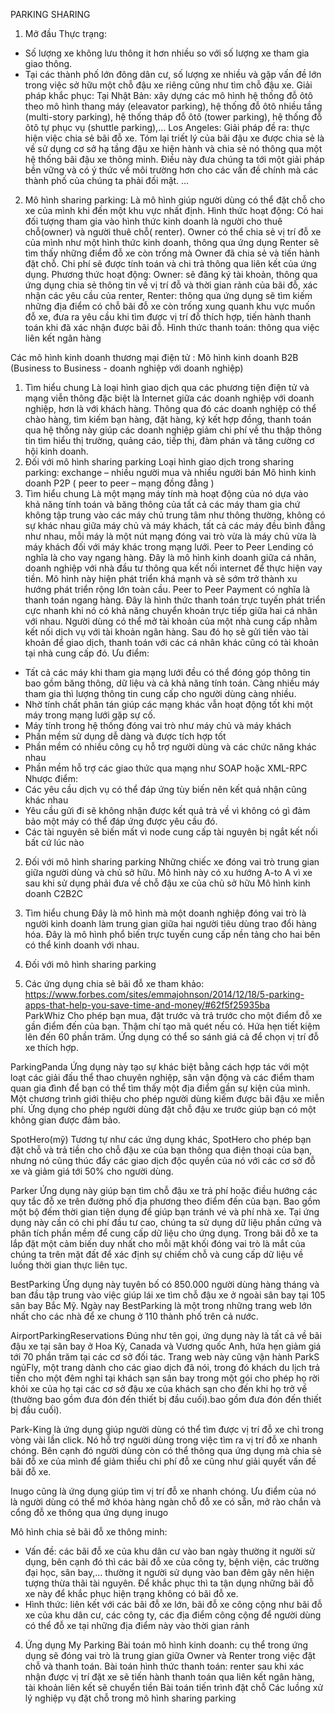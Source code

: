 PARKING SHARING
1.	Mở đầu
Thực trạng:
-	Số lượng xe không lưu thông it hơn nhiều so với số lượng xe tham gia giao thông.
-	Tại các thành phố lớn đông dân cư, số lượng xe nhiều và gặp vấn đề lớn trong việc sở hữu một chỗ đậu xe riêng cũng như tìm chỗ đậu xe.
Giải pháp khắc phục:
Tại Nhật Bản: xây dựng các mô hình hệ thống đỗ ôtô theo mô hình thang máy (eleavator parking), hệ thống đỗ ôtô nhiều tầng (multi-story parking), hệ thống tháp đỗ ôtô (tower parking), hệ thống đỗ ôtô tự phục vụ (shuttle parking),…
Los Angeles:
Giải pháp đề ra: thực hiện việc chia sẻ bãi đỗ xe. Tóm lại triết lý của bãi đậu xe được chia sẻ là về sử dụng cơ sở hạ tầng đậu xe hiện hành và chia sẻ nó thông qua một hệ thống bãi đậu xe thông minh. Điều này đưa chúng ta tới một giải pháp bền vững và có ý thức về môi trường hơn cho các vấn đề chính mà các thành phố của chúng ta phải đối mặt.
…
2.	Mô hình sharing parking:
Là mô hình giúp người dùng có thể đặt chỗ cho xe của mình khi đến một khu vực nhất định.
Hình thức hoạt động:
Có hai đối tượng tham gia vào hình thức kinh doanh là người cho thuê chỗ(owner) và người thuê chỗ( renter). Owner có thể chia sẻ vị trí đỗ xe của mình như một hình thức kinh doanh, thông qua ứng dụng Renter sẽ tìm thấy những điểm đỗ xe còn trống mà Owner đã chia sẻ và tiến hành đặt chỗ. Chi phí sẽ được tính toán và chi trả thông qua liên kết của ứng dụng.
Phương thức hoạt động:
Owner: sẽ đăng ký tài khoản, thông qua ứng dụng chia sẻ thông tin về vị trí đỗ và thời gian rảnh của bãi đỗ, xác nhận các yêu cầu của renter, 
Renter: thông qua ứng dụng sẽ tìm kiếm những địa điểm có chỗ bãi đỗ xe còn trống xung quanh khu vực muốn đỗ xe, đưa ra yêu cầu khi tìm được vị trí đỗ thích hợp, tiến hành thanh toán khi đã xác nhận được bãi đỗ.
Hình thức thanh toán: thông qua việc liên kết ngân hàng

Các mô hình kinh doanh thương mại điện tử :
Mô hình kinh doanh B2B (Business to Business - doanh nghiệp với doanh nghiệp) 
1.	Tìm hiểu chung
Là loại hình giao dịch qua các phương tiện điện tử và mạng viễn thông đặc biệt là Internet giữa các doanh nghiệp với doanh nghiệp, hơn là với khách hàng. Thông qua đó các doanh nghiệp có thể chào hàng, tìm kiếm bạn hàng, đặt hàng, ký kết hợp đồng, thanh toán qua hệ thống này giúp các doanh nghiệp giảm chi phí về thu thập thông tin tìm hiểu thị trường, quảng cáo, tiếp thị, đàm phán và tăng cường cơ hội kinh doanh.
2.	Đối với mô hình sharing parking
Loại hình giao dịch trong sharing parking: exchange – nhiều người mua và nhiều người bán
Mô hình kinh doanh P2P ( peer to peer – mạng đồng đẳng )
1.	Tìm hiểu chung
Là một mạng máy tính mà hoạt động của nó dựa vào khả năng tính toán và băng thông của tất cả các máy tham gia chứ không tập trung vào các máy chủ trung tâm như thông thường, không có sự khác nhau giữa máy chủ và máy khách, tất cả các máy đều bình đẳng như nhau, mỗi máy là một nút mạng đóng vai trò vừa là máy chủ vừa là máy khách đối với máy khác trong mạng lưới.
Peer to Peer Lending có nghĩa là cho vay ngang hàng. Đây là mô hình kinh doanh giữa cá nhân, doanh nghiệp với nhà đầu tư thông qua kết nối internet để thực hiện vay tiền. Mô hình này hiện phát triển khá mạnh và sẽ sớm trở thành xu hướng phát triển rộng lớn toàn cầu.
Peer to Peer Payment có nghĩa là thanh toán ngang hàng. Đây là hình thức thanh toán trực tuyến phát triển cực nhanh khi nó có khả năng chuyển khoản trực tiếp giữa hai cá nhân với nhau. Người dùng có thể mở tài khoản của một nhà cung cấp nhằm kết nối dịch vụ với tài khoản ngân hàng. Sau đó họ sẽ gửi tiền vào tài khoản để giao dịch, thanh toán với các cá nhân khác cũng có tài khoản tại nhà cung cấp đó. 
Ưu điểm:
-	Tất cả các máy khi tham gia mạng lưới đều có thể đóng góp thông tin bao gồm băng thông, dữ liệu và cả khả năng tính toán. Càng nhiều máy tham gia thì lượng thông tin cung cấp cho người dùng càng nhiều.
-	Nhờ tính chất phân tán giúp các mạng khác vẫn hoạt động tốt khi một máy trong mạng lưới gặp sự cố.
-	Máy tính trong hệ thống đóng vai trò như máy chủ và máy khách
-	Phần mềm sử dụng dễ dàng và được tích hợp tốt
-	Phần mềm có nhiều công cụ hỗ trợ người dùng và các chức năng khác nhau
-	Phần mềm hỗ trợ các giao thức qua mạng như SOAP hoặc XML-RPC
Nhược điểm:
-	Các yêu cầu dịch vụ có thể đáp ứng tùy biến nên kết quả nhận cũng khác nhau
-	Yêu cầu gửi đi sẽ không nhận được kết quả trả về vì không có gì đảm bảo một máy có thể đáp ứng được yêu cầu đó.
-	Các tài nguyên sẽ biến mất vì node cung cấp tài nguyên bị ngắt kết nối bất cứ lúc nào
2.	Đối với mô hình sharing parking 
Những chiếc xe đóng vai trò trung gian giữa người dùng và chủ sở hữu. Mô hình này có xu hướng A-to A vì xe sau khi sử dụng phải đưa về chỗ đậu xe của chủ sở hữu
Mô hình kinh doanh C2B2C
1.	Tìm hiểu chung
Đây là mô hình mà một doanh nghiệp đóng vai trò là người kinh doanh làm trung gian giữa hai người tiêu dùng trao đổi hàng hóa. Đây là mô hình phổ biến trực tuyến cung cấp nền tảng cho hai bên có thể kinh doanh với nhau.
2.	Đối với mô hình sharing parking

3.	Các ứng dụng chia sẻ bãi đỗ xe tham khảo:
       https://www.forbes.com/sites/emmajohnson/2014/12/18/5-parking-apps-that-help-you-save-time-and-money/#62f5f25935ba     
ParkWhiz Cho phép bạn mua, đặt trước và trả trước cho một điểm đỗ xe gần điểm đến của bạn. Thậm chí tạo mã quét nếu có. Hứa hẹn tiết kiệm lên đến 60 phần trăm. Ứng dụng có thể so sánh giá cả để chọn vị trí đỗ xe thích hợp.

ParkingPanda Ứng dụng này tạo sự khác biệt bằng cách hợp tác với một loạt các giải đấu thể thao chuyên nghiệp, sân vận động và các điểm tham quan gia đình để bạn có thể tìm thấy một địa điểm gần sự kiện của mình. Một chương trình giới thiệu cho phép người dùng kiếm được bãi đậu xe miễn phí. Ứng dụng cho phép người dùng đặt chỗ đậu xe trước giúp bạn có một không gian được đảm bảo.

SpotHero(mỹ) Tương tự như các ứng dụng khác, SpotHero cho phép bạn đặt chỗ và trả tiền cho chỗ đậu xe của bạn thông qua điện thoại của bạn, nhưng nó cũng thúc đẩy các giao dịch độc quyền của nó với các cơ sở đỗ xe và giảm giá tới 50% cho người dùng.

Parker Ứng dụng này giúp bạn tìm chỗ đậu xe trả phí hoặc điều hướng các quy tắc đỗ xe trên đường phố địa phương theo điểm đến của bạn. Bao gồm một bộ đếm thời gian tiện dụng để giúp bạn tránh vé và phí nhà xe. Tại ứng dụng này cần có chi phí đầu tư cao, chúng ta sử dụng dữ liệu phần cứng và phân tích phần mềm để cung cấp dữ liệu cho ứng dụng. Trong bãi đỗ xe ta lắp đặt một cảm biến duy nhất cho mỗi mặt khối đóng vai trò là mắt của chúng ta trên mặt đất để xác định sự chiếm chỗ và cung cấp dữ liệu về luồng thời gian thực liên tục.

BestParking Ứng dụng này tuyên bố có 850.000 người dùng hàng tháng và ban đầu tập trung vào việc giúp lái xe tìm chỗ đậu xe ở ngoài sân bay tại 105 sân bay Bắc Mỹ. Ngày nay BestParking là một trong những trang web lớn nhất cho các nhà để xe chung ở 110 thành phố trên cả nước.

AirportParkingReservations Đúng như tên gọi, ứng dụng này là tất cả về bãi đậu xe tại sân bay ở Hoa Kỳ, Canada và Vương quốc Anh, hứa hẹn giảm giá tới 70 phần trăm tại các cơ sở đối tác. Trang web này cũng vận hành ParkS ngủFly, một trang dành cho các giao dịch đã nói, trong đó khách du lịch trả tiền cho một đêm nghỉ tại khách sạn sân bay trong một gói cho phép họ rời khỏi xe của họ tại các cơ sở đậu xe của khách sạn cho đến khi họ trở về (thường bao gồm đưa đón đến thiết bị đầu cuối).bao gồm đưa đón đến thiết bị đầu cuối).

Park-King là ứng dụng giúp người dùng có thể tìm được vị trí đỗ xe chỉ trong vòng vài lần click. Nó hỗ trợ người dùng trong việc tìm ra vị trí đỗ xe nhanh chóng. Bên cạnh đó người dùng còn có thể thông qua ứng dụng mà chia sẻ bãi đỗ xe của mình để giảm thiểu chi phí đỗ xe cũng như giải quyết vấn đề bãi đỗ xe.

Inugo cũng là ứng dụng giúp tìm vị trí đỗ xe nhanh chóng. Ưu điểm của nó là người dùng có thể mở khóa hàng ngàn chỗ đỗ xe có sẵn, mở rào chắn và cổng đỗ xe thông qua ứng dụng inugo

Mô hình chia sẻ bãi đỗ xe thông minh: 
-	Vấn đề: các bãi đỗ xe của khu dân cư vào ban ngày thường it người sử dụng, bên cạnh đó thì các bãi đỗ xe của công ty, bệnh viện, các trường đại học, sân bay,… thường it người sử dụng vào ban đêm gây nên hiện tượng thừa thãi tài nguyên. Để khắc phục thì ta tận dụng những bãi đỗ xe này để khắc phục hiện trạng không có bãi đỗ xe.
-	Hình thức: liên kết với các bãi đỗ xe lớn, bãi đỗ xe công cộng như bãi đỗ xe của khu dân cư, các công ty, các địa điểm công cộng để người dùng có thể đỗ xe tại những địa điểm này vào thời gian rảnh
4.	Ứng dụng My Parking
Bài toán mô hình kinh doanh: cụ thể trong ứng dụng sẽ đóng vai trò là trung gian giữa Owner và Renter trong việc đặt chỗ và thanh toán.
Bài toán hình thức thanh toán: renter sau khi xác nhận được vị trí đặt xe sẽ tiến hành thanh toán qua liên kết ngân hàng, tài khoản liên kết sẽ chuyển tiền
Bài toán tiến trình đặt chỗ
Các luồng xử lý nghiệp vụ đặt chỗ trong mô hình sharing parking






